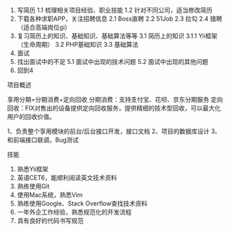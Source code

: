 
1. 写简历
    1.1 梳理相关项目经验、职业技能
    1.2 针对不同公司，适当修改简历
2. 下载各种求职APP，关注招聘信息
    2.1 Boss直聘
    2.2 51Job
    2.3 拉勾
    2.4 猎聘（适合高端岗位gi） 
3. 复习简历上的知识、基础知识、基础算法等等
    3.1 简历上的知识
        3.1.1 Yii框架（生命周期）
    3.2 PHP基础知识
    3.3 基础算法
4. 面试
5. 找出面试中的不足
    5.1 面试中出现的技术问题
    5.2 面试中出现的其他问题
6. 回到4


项目概述

享用分期=分期消费+定向回收
分期消费：支持支付宝、花呗、京东分期服务
定向回收：FIX对售出的设备提供定向回收服务，提供精细的技术型回收，可以最大化用户的回收价值。

1、负责整个享用模块的前台/后台接口开发，接口文档
2、项目的数据库设计
3、和前端接口联调，Bug测试

技能
1. 熟悉Yii框架
2. 英语CET6，能顺利阅读英文技术资料
3. 熟练使用Git
4. 使用Mac系统，熟悉Vim
5. 熟练使用Google、Stack Overflow查找技术资料
6. 一年外企工作经验，熟悉规范化的开发流程
7. 具有良好的代码书写规范

